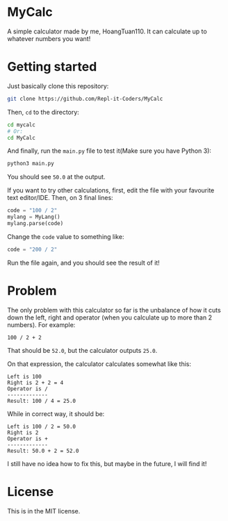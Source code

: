 # MyCalc
A simple calculator made by me, HoangTuan110. It can calculate up to whatever numbers you want!

# Getting started
Just basically clone this repository:
```sh
git clone https://github.com/Repl-it-Coders/MyCalc
```

Then, `cd` to the directory:
```sh
cd mycalc
# Or:
cd MyCalc
```

And finally, run the `main.py` file to test it(Make sure you have Python 3):
```sh
python3 main.py
```
You should see `50.0` at the output.

If you want to try other calculations, first, edit the file with your favourite text editor/IDE. Then, on 3 final lines:
```py
code = "100 / 2"
mylang = MyLang()
mylang.parse(code)
```

Change the `code` value to something like:
```py
code = "200 / 2"
```

Run the file again, and you should see the result of it!

# Problem
The only problem with this calculator so far is the unbalance of how it cuts down the left, right and operator (when you calculate up to more than 2 numbers). For example:
```
100 / 2 + 2
```

That should be `52.0`, but the calculator outputs `25.0`.

On that expression, the calculator calculates somewhat like this:
```
Left is 100
Right is 2 + 2 = 4
Operator is /
-------------
Result: 100 / 4 = 25.0
```

While in correct way, it should be:
```
Left is 100 / 2 = 50.0
Right is 2
Operator is +
-------------
Result: 50.0 + 2 = 52.0
```

I still have no idea how to fix this, but maybe in the future, I will find it!

# License
This is in the MIT license.
